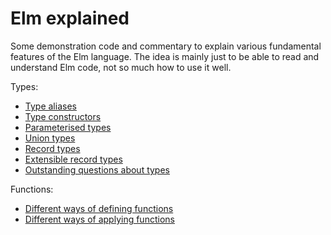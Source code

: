 # Elm explained

Some demonstration code and commentary
to explain various fundamental features of the Elm language.
The idea is mainly just to be able to read and understand Elm code,
not so much how to use it well.

Types:
* [Type aliases](types/TypeAliases.md)
* [Type constructors](types/TypeConstructors.md)
* [Parameterised types](types/ParameterisedTypes.md)
* [Union types](types/UnionTypes.md)
* [Record types](types/RecordTypes.md)
* [Extensible record types](types/ExtensibleRecordTypes.md)
* [Outstanding questions about types](TypeQuestions.elm)

Functions:
* [Different ways of defining functions](DefiningFunctions.elm)
* [Different ways of applying functions](ApplyingFunctions.elm)

